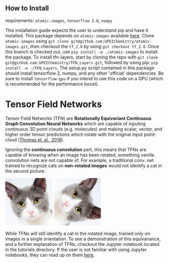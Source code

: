 ## How to Install

requirements: `atomic-images`, `tensorflow 2.0`, `numpy`

This installation guide expects the user to understand pip and have it installed. This package depends on 
`atomic-images` available [here](https://github.com/UPEIChemistry/atomic-images).
Clone `atomic-images` using `git clone git@github.com:UPEIChemistry/atomic-images.git`, then checkout the `tf_2.0` by 
using
`git checkout tf_2.0`. Once this branch is checked out, use `pip install -e ./atomic-images` to install the package.
To install tfn-layers, start by cloning the repo with `git clone git@github.com:UPEIChemistry/TFN_Layers.git`, followed
by using pip: `pip install -e ./TFN_Layers`. The setup.py script contained in this package should install tensorflow
2, numpy, and any other 'official' dependencies. Be sure to install `tensorflow-gpu` if you intend to use this code
on a GPU (which is recommended for the performance boost).

# Tensor Field Networks

Tensor Field Networks (TFN) are **Rotationally Equivariant Continuous Graph Convolution Neural Networks** which are 
 capable of inputing continuous 3D point-clouds (e.g. molecules) and making scalar, vector, and higher order tensor 
 predictions which rotate with the original input point-cloud ([Thomas et. al., 2018](https://arxiv.org/abs/1802.08219)).

Ignoring the **continuous convolution** part, this means that TFNs are capable of knowing when an image has been 
rotated, something vanilla convolution nets are not capable of. For example, a traditional conv. net trained to 
recognize cats on **non-rotated images** would not identify a cat in the second picture:

![cat](tutorials/cat_pic.png) ![cat_rotated](tutorials/cat_pic_rotated.png)

While TFNs will still identify a cat in the rotated image, trained only on images in a single orientation. To see a
demonstration of this equivariance, and a further explanation of TFNs, checkout the Jupyter notebook located in the
tutorials directory. If the user is not familiar with using Jupyter notebooks, they can read up on them 
[here](https://jupyter.readthedocs.io/en/latest/content-quickstart.html).
